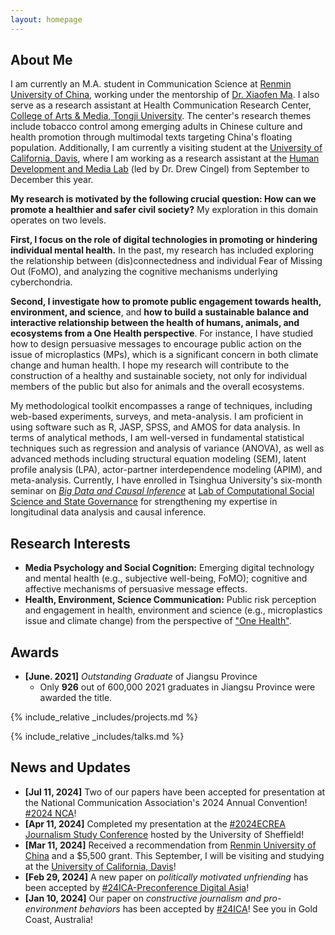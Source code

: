 ```yaml
---
layout: homepage
---
```


## About Me

<!-- I'm a <a href="https://med.nyu.edu/departments-institutes/population-health/divisions-sections-centers/biostatistics/" target="_blank"> Statistics </a> M.A. student in communication science at <a href="https://en.ruc.edu.cn/" target="_blank"> Renmin University of China</a>, -->
I am currently an M.A. student in Communication Science at <a href="https://en.ruc.edu.cn/" target="_blank">Renmin University of China</a>, working under the mentorship of <a href="https://www.researchgate.net/profile/Xiaofen_Ma" target="_blank">Dr. Xiaofen Ma</a>. I also serve as a research assistant at Health Communication Research Center, <a href="https://am.tongji.edu.cn/" target="_blank"> College of Arts & Media, Tongji University</a>. The center's research themes include tobacco control among emerging adults in Chinese culture and health promotion through multimodal texts targeting China's floating population. Additionally, I am currently a visiting student at the <a href="https://www.ucdavis.edu/" target="_blank">University of California, Davis</a>, where I am working as a research assistant at the <a href="https://medialabs.ucdavis.edu/" target="_blank">Human Development and Media Lab</a> (led by Dr. Drew Cingel) from September to December this year.

**My research is motivated by the following crucial question: How can we promote a healthier and safer civil society?** My exploration in this domain operates on two levels.

**First, I focus on the role of digital technologies in promoting or hindering individual mental health.** In the past, my research has included exploring the relationship between (dis)connectedness and individual Fear of Missing Out (FoMO), and analyzing the cognitive mechanisms underlying cyberchondria.

**Second, I investigate how to promote public engagement towards health, environment, and science**, and **how to build a sustainable balance and interactive relationship between the health of humans, animals, and ecosystems from a One Health perspective**. For instance, I have studied how to design persuasive messages to encourage public action on the issue of microplastics (MPs), which is a significant concern in both climate change and human health. I hope my research will contribute to the construction of a healthy and sustainable society, not only for individual members of the public but also for animals and the overall ecosystems.

My methodological toolkit encompasses a range of techniques, including web-based experiments, surveys, and meta-analysis. I am proficient in using software such as R, JASP, SPSS, and AMOS for data analysis. In terms of analytical methods, I am well-versed in fundamental statistical techniques such as regression and analysis of variance (ANOVA), as well as advanced methods including structural equation modeling (SEM), latent profile analysis (LPA), actor-partner interdependence modeling (APIM), and meta-analysis. Currently, I have enrolled in Tsinghua University's six-month seminar on <a href="https://lcg.tsinghua.edu.cn/info/1022/1803.htm "><i>Big Data and Causal Inference</i></a> at <a href="https://lcg.tsinghua.edu.cn/index.htm" target="_blank">Lab of Computational Social Science and State Governance</a> for strengthening my expertise in longitudinal data analysis and causal inference. 


<!-- 
I am an alumnus of the <a href="https://opencasestudies.github.io/" target="_blank"> Open Case Study Project</a> at <a href="https://www.jhsph.edu/" target="_blank"> the Bloomberg School of Public Health </a> of <a href="https://www.jhu.edu/" target="_blank"> the Johns Hopkins University</a>. -->
<!-- 
Outside of academia, I enjoy photography, both digital and film, as well as photo shooting and documentary production. In this regard, I have won provincial awards in the <a href="http://jscts.org.cn/web/notice.php?content=true&newid=27" target="_blank"> Jiangsu Province Transportation Science Popularization Competition</a> and have broadcast my documentary to the public during China Science Popularization Day.-->

## Research Interests
- **Media Psychology and Social Cognition:** Emerging digital technology and mental health (e.g., subjective well-being, FoMO); cognitive and affective mechanisms of persuasive message effects.
- **Health, Environment, Science Communication:** Public risk perception and engagement in health, environment and science (e.g., microplastics issue and climate change) from the perspective of <a href="https://www.who.int/news-room/fact-sheets/detail/one-health" target="_blank"> "One Health"</a>.

## Awards
- **[June. 2021]** *Outstanding Graduate* of Jiangsu Province
  - Only **926** out of 600,000 2021 graduates in Jiangsu Province were awarded the title.

<!-- {% include_relative _includes/publications.md %} -->

{% include_relative _includes/projects.md %}

{% include_relative _includes/talks.md %}





## News and Updates
- **[Jul 11, 2024]** Two of our papers have been accepted for presentation at the National Communication Association's 2024 Annual Convention! <a href="https://www.natcom.org/convention" target="_blank"> #2024 NCA</a>!
- **[Apr 11, 2024]** Completed my presentation at the <a href="https://www.sheffield.ac.uk/journalism/research/ecrea-journalism-2024" target="_blank"> #2024ECREA Journalism Study Conference</a> hosted by the University of Sheffield!
- **[Mar 11, 2024]** Received a recommendation from <a href="https://grs.ruc.edu.cn/info/1017/2988.htm" target="_blank"> Renmin University of China</a> and a $5,500 grant. This September, I will be visiting and studying at the <a href="https://communication.ucdavis.edu/" target="_blank"> University of California, Davis</a>!
- **[Feb 29, 2024]** A new paper on *politically motivated unfriending* has been accepted by  <a href="https://www.icahdq.org/mpage/ICA24-digitalasia">#24ICA-Preconference Digital Asia</a>! 
- **[Jan 10, 2024]** Our paper on *constructive journalism and pro-environment behaviors* has been accepted by <a href="https://www.icahdq.org/mpage/ica24" target="_blank">#24ICA</a>! See you in Gold Coast, Australia!








